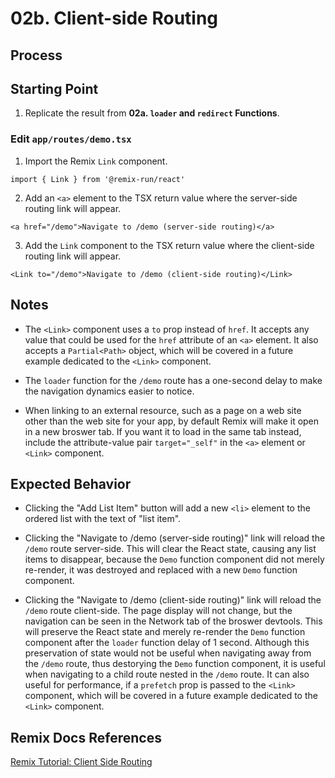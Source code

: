 # 02b. Client-side Routing

## Process

## Starting Point

1. Replicate the result from **02a. `loader` and `redirect` Functions**.

### Edit `app/routes/demo.tsx`

1. Import the Remix `Link` component.

```tsx
import { Link } from '@remix-run/react'
```

2. Add an `<a>` element to the TSX return value where the server-side routing link will appear.

```tsx
<a href="/demo">Navigate to /demo (server-side routing)</a>
```

3. Add the `Link` component to the TSX return value where the client-side routing link will appear.

```tsx
<Link to="/demo">Navigate to /demo (client-side routing)</Link>
```

## Notes

- The `<Link>` component uses a `to` prop instead of `href`. It accepts any value that could be used for the `href` attribute of an `<a>` element. It also accepts a `Partial<Path>` object, which will be covered in a future example dedicated to the `<Link>` component.

- The `loader` function for the `/demo` route has a one-second delay to make the navigation dynamics easier to notice.

- When linking to an external resource, such as a page on a web site other than the web site for your app, by default Remix will make it open in a new broswer tab. If you want it to load in the same tab instead, include the attribute-value pair `target="_self"` in the `<a>` element or `<Link>` component.

## Expected Behavior

- Clicking the "Add List Item" button will add a new `<li>` element to the ordered list with the text of "list item".

- Clicking the "Navigate to /demo (server-side routing)" link will reload the `/demo` route server-side. This will clear the React state, causing any list items to disappear, because the `Demo` function component did not merely re-render, it was destroyed and replaced with a new `Demo` function component.

- Clicking the "Navigate to /demo (client-side routing)" link will reload the `/demo` route client-side. The page display will not change, but the navigation can be seen in the Network tab of the broswer devtools. This will preserve the React state and merely re-render the `Demo` function component after the `loader` function delay of 1 second. Although this preservation of state would not be useful when navigating away from the `/demo` route, thus destorying the `Demo` function component, it is useful when navigating to a child route nested in the `/demo` route. It can also useful for performance, if a `prefetch` prop is passed to the `<Link>` component, which will be covered in a future example dedicated to the `<Link>` component.

## Remix Docs References

[Remix Tutorial: Client Side Routing](https://remix.run/docs/en/main/start/tutorial#client-side-routing)
